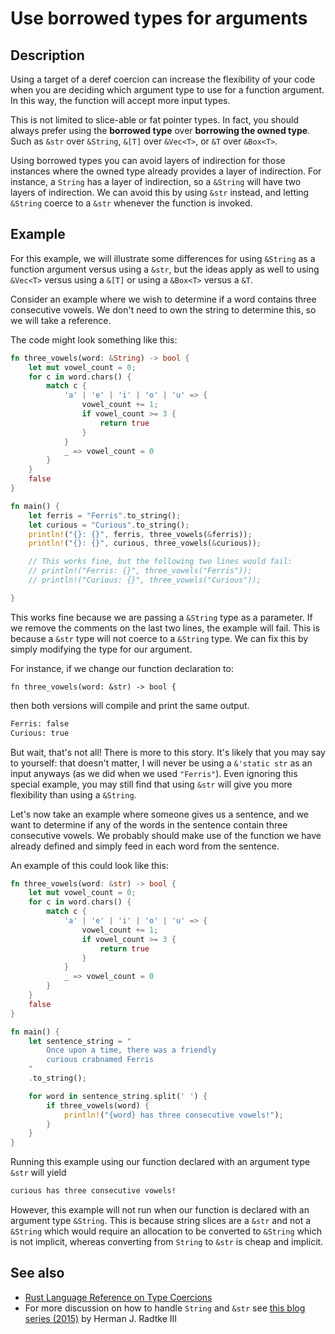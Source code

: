 # Use borrowed types for arguments

## Description

Using a target of a deref coercion can increase the flexibility of your code
when you are deciding which argument type to use for a function argument. In
this way, the function will accept more input types.

This is not limited to slice-able or fat pointer types. In fact, you should
always prefer using the **borrowed type** over **borrowing the owned type**.
Such as `&str` over `&String`, `&[T]` over `&Vec<T>`, or `&T` over `&Box<T>`.

Using borrowed types you can avoid layers of indirection for those instances
where the owned type already provides a layer of indirection. For instance, a
`String` has a layer of indirection, so a `&String` will have two layers of
indirection. We can avoid this by using `&str` instead, and letting `&String`
coerce to a `&str` whenever the function is invoked.

## Example

For this example, we will illustrate some differences for using `&String` as a
function argument versus using a `&str`, but the ideas apply as well to using
`&Vec<T>` versus using a `&[T]` or using a `&Box<T>` versus a `&T`.

Consider an example where we wish to determine if a word contains three
consecutive vowels. We don't need to own the string to determine this, so we
will take a reference.

The code might look something like this:

```rust
fn three_vowels(word: &String) -> bool {
    let mut vowel_count = 0;
    for c in word.chars() {
        match c {
            'a' | 'e' | 'i' | 'o' | 'u' => {
                vowel_count += 1;
                if vowel_count >= 3 {
                    return true
                }
            }
            _ => vowel_count = 0
        }
    }
    false
}

fn main() {
    let ferris = "Ferris".to_string();
    let curious = "Curious".to_string();
    println!("{}: {}", ferris, three_vowels(&ferris));
    println!("{}: {}", curious, three_vowels(&curious));

    // This works fine, but the following two lines would fail:
    // println!("Ferris: {}", three_vowels("Ferris"));
    // println!("Curious: {}", three_vowels("Curious"));

}
```

This works fine because we are passing a `&String` type as a parameter. If we
remove the comments on the last two lines, the example will fail. This is
because a `&str` type will not coerce to a `&String` type. We can fix this by
simply modifying the type for our argument.

For instance, if we change our function declaration to:

```rust, ignore
fn three_vowels(word: &str) -> bool {
```

then both versions will compile and print the same output.

```bash
Ferris: false
Curious: true
```

But wait, that's not all! There is more to this story. It's likely that you may
say to yourself: that doesn't matter, I will never be using a `&'static str` as
an input anyways (as we did when we used `"Ferris"`). Even ignoring this special
example, you may still find that using `&str` will give you more flexibility
than using a `&String`.

Let's now take an example where someone gives us a sentence, and we want to
determine if any of the words in the sentence contain three consecutive vowels.
We probably should make use of the function we have already defined and simply
feed in each word from the sentence.

An example of this could look like this:

```rust
fn three_vowels(word: &str) -> bool {
    let mut vowel_count = 0;
    for c in word.chars() {
        match c {
            'a' | 'e' | 'i' | 'o' | 'u' => {
                vowel_count += 1;
                if vowel_count >= 3 {
                    return true
                }
            }
            _ => vowel_count = 0
        }
    }
    false
}

fn main() {
    let sentence_string = "
        Once upon a time, there was a friendly
        curious crabnamed Ferris
    "
    .to_string();

    for word in sentence_string.split(' ') {
        if three_vowels(word) {
            println!("{word} has three consecutive vowels!");
        }
    }
}
```

Running this example using our function declared with an argument type `&str`
will yield

```bash
curious has three consecutive vowels!
```

However, this example will not run when our function is declared with an
argument type `&String`. This is because string slices are a `&str` and not a
`&String` which would require an allocation to be converted to `&String` which
is not implicit, whereas converting from `String` to `&str` is cheap and
implicit.

## See also

- [Rust Language Reference on Type Coercions](https://doc.rust-lang.org/reference/type-coercions.html)
- For more discussion on how to handle `String` and `&str` see
  [this blog series (2015)](https://web.archive.org/web/20201112023149/https://hermanradtke.com/2015/05/03/string-vs-str-in-rust-functions.html)
  by Herman J. Radtke III
